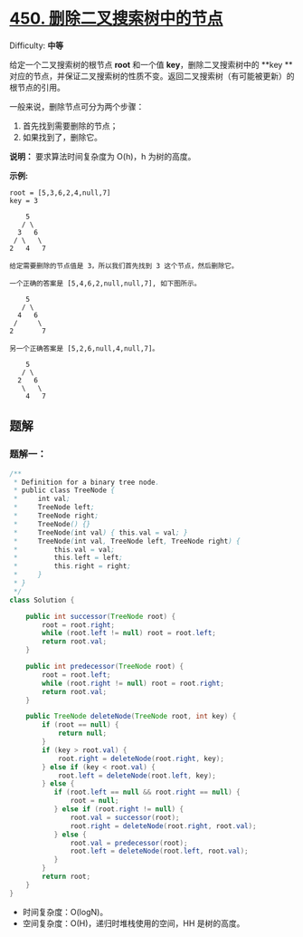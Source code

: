 # [450\. 删除二叉搜索树中的节点](https://leetcode-cn.com/problems/delete-node-in-a-bst/)

Difficulty: **中等**


给定一个二叉搜索树的根节点 **root** 和一个值 **key**，删除二叉搜索树中的 **key **对应的节点，并保证二叉搜索树的性质不变。返回二叉搜索树（有可能被更新）的根节点的引用。

一般来说，删除节点可分为两个步骤：

1.  首先找到需要删除的节点；
2.  如果找到了，删除它。

**说明：** 要求算法时间复杂度为 O(h)，h 为树的高度。

**示例:**

```
root = [5,3,6,2,4,null,7]
key = 3

    5
   / \
  3   6
 / \   \
2   4   7

给定需要删除的节点值是 3，所以我们首先找到 3 这个节点，然后删除它。

一个正确的答案是 [5,4,6,2,null,null,7], 如下图所示。

    5
   / \
  4   6
 /     \
2       7

另一个正确答案是 [5,2,6,null,4,null,7]。

    5
   / \
  2   6
   \   \
    4   7
```


## 题解

### 题解一：

```java
/**
 * Definition for a binary tree node.
 * public class TreeNode {
 *     int val;
 *     TreeNode left;
 *     TreeNode right;
 *     TreeNode() {}
 *     TreeNode(int val) { this.val = val; }
 *     TreeNode(int val, TreeNode left, TreeNode right) {
 *         this.val = val;
 *         this.left = left;
 *         this.right = right;
 *     }
 * }
 */
class Solution {

    public int successor(TreeNode root) {
        root = root.right;
        while (root.left != null) root = root.left;
        return root.val;
    }

    public int predecessor(TreeNode root) {
        root = root.left;
        while (root.right != null) root = root.right;
        return root.val;
    }

    public TreeNode deleteNode(TreeNode root, int key) {
        if (root == null) {
            return null;
        }
        if (key > root.val) {
            root.right = deleteNode(root.right, key);
        } else if (key < root.val) {
            root.left = deleteNode(root.left, key);
        } else {
           if (root.left == null && root.right == null) {
               root = null;
           } else if (root.right != null) {
               root.val = successor(root);
               root.right = deleteNode(root.right, root.val);
           } else {
               root.val = predecessor(root);
               root.left = deleteNode(root.left, root.val);
           }
        }
        return root;
    }
}
```

- 时间复杂度：O(logN)。
- 空间复杂度：O(H)，递归时堆栈使用的空间，HH 是树的高度。